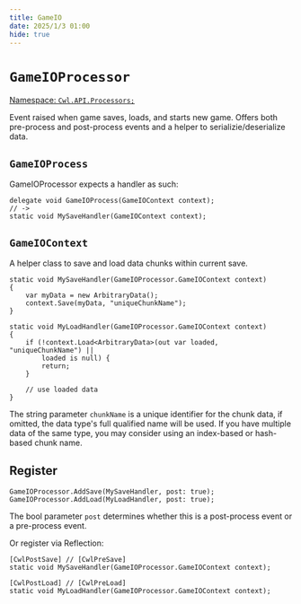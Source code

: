```yaml
---
title: GameIO
date: 2025/1/3 01:00
hide: true
---
```


# `GameIOProcessor`

[Namespace: `Cwl.API.Processors;`](https://github.com/gottyduke/Elin.Plugins/tree/master/CustomWhateverLoader/API/Processors)

Event raised when game saves, loads, and starts new game. Offers both pre-process and post-process events and a helper to serializie/deserialize data.

## `GameIOProcess`

GameIOProcessor expects a handler as such:
```cs:no-line-numbers
delegate void GameIOProcess(GameIOContext context);
// ->
static void MySaveHandler(GameIOContext context);
```

## `GameIOContext`

A helper class to save and load data chunks within current save.
```cs:no-line-numbers
static void MySaveHandler(GameIOProcessor.GameIOContext context)
{
    var myData = new ArbitraryData();
    context.Save(myData, "uniqueChunkName");
}

static void MyLoadHandler(GameIOProcessor.GameIOContext context)
{
    if (!context.Load<ArbitraryData>(out var loaded, "uniqueChunkName") ||
        loaded is null) {
        return;
    }
    
    // use loaded data
}
```

The string parameter `chunkName` is a unique identifier for the chunk data, if omitted, the data type's full qualified name will be used. If you have multiple data of the same type, you may consider using an index-based or hash-based chunk name.

## Register

```cs:no-line-numbers
GameIOProcessor.AddSave(MySaveHandler, post: true);
GameIOProcessor.AddLoad(MyLoadHandler, post: true);
```

The bool parameter `post` determines whether this is a post-process event or a pre-process event.

Or register via Reflection:
```cs:no-line-numbers
[CwlPostSave] // [CwlPreSave]
static void MySaveHandler(GameIOProcessor.GameIOContext context);

[CwlPostLoad] // [CwlPreLoad]
static void MyLoadHandler(GameIOProcessor.GameIOContext context);
```